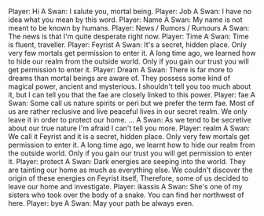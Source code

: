 Player: Hi
A Swan: I salute you, mortal being.
Player: Job
A Swan: I have no idea what you mean by this word.
Player: Name
A Swan: My name is not meant to be known by humans.
Player: News / Rumors / Rumours
A Swan: The news is that I'm quite desperate right now.
Player: Time
A Swan: Time is fluent, traveller.
Player: Feyrist
A Swan: It's a secret, hidden place. Only very few mortals get permission to enter it. A long time ago, we learned how to hide our realm from the outside world. Only if you gain our trust you will get permission to enter it.
Player: Dream
A Swan: There is far more to dreams than mortal beings are aware of. They possess some kind of magical power, ancient and mysterious. I shouldn't tell you too much about it, but I can tell you that the fae are closely linked to this power.
Player: fae
A Swan: Some call us nature spirits or peri but we prefer the term fae. Most of us are rather reclusive and live peaceful lives in our secret realm. We only leave it in order to protect our home. ...
A Swan: As we tend to be secretive about our true nature I'm afraid I can't tell you more.
Player: realm
A Swan: We call it Feyrist and it is a secret, hidden place. Only very few mortals get permission to enter it. A long time ago, we learnt how to hide our realm from the outside world. Only if you gain our trust you will get permission to enter it.
Player: protect
A Swan: Dark energies are seeping into the world. They are tainting our home as much as everything else. We couldn't discover the origin of these energies on Feyrist itself, Therefore, some of us decided to leave our home and investigate.
Player: ikassis
A Swan: She's one of my sisters who took over the body of a snake. You can find her northwest of here.
Player: bye
A Swan: May your path be always even.
